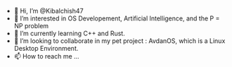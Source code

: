 - 👋 Hi, I’m @Kibalchish47
- 👀 I’m interested in OS Developement, Artificial Intelligence, and the P = NP problem
- 🌱 I’m currently learning C++ and Rust.
- 💞️ I’m looking to collaborate in my pet project : AvdanOS, which is a Linux Desktop Environment. 
- 📫 How to reach me ... 
